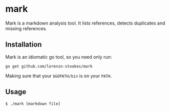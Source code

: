 # mark

Mark is a markdown analysis tool. It lists references, detects duplicates and
missing references.

## Installation

Mark is an idiomatic go tool, so you need only run:

```
go get github.com/lorenzo-stoakes/mark
```

Making sure that your `$GOPATH/bin` is on your `PATH`.

## Usage

```
$ ./mark [markdown file]
```
